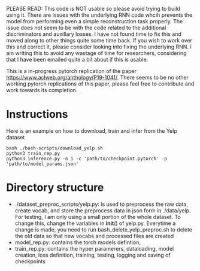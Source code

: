 PLEASE READ:
This code is NOT usable so please avoid trying to build using it. There are issues with the underlying RNN code whcih prevents the model from performing even a simple reconstruction task properly. The issue does not seem to be with the code related to the additional discriminators and auxillary losses. I have not found time to fix this and moved along to other things quite some time back. If you wish to work over this and correct it, please consider looking into fixing the underlying RNN. I am writing this to avoid any wastage of time for researchers, considering that I have been emailed quite a bit about if this is usable.


This is a in-progress pytorch replication of the paper https://www.aclweb.org/anthology/P19-1041/. There seems to be no other working pytorch replications of this paper, please feel free to contribute and work towards its completion.
  

# Instructions
Here is an example on how to download, train and infer from the Yelp dataset

    bash ./bash-scripts/download_yelp.sh
    python3 train_rep.py
    python3 inference.py -n 1 -c 'path/to/checkpoint.pytorch' -p 'path/to/model_params.json'

# Directory structure

 - ./dataset_preproc_scripts/yelp.py: is used to preprocess the raw data, create vocab, and store the preprocess data in json form in ./data/yelp. For testing, I am only using a small portion of the whole dataset. To change this, change the variables in __init__() of yelp.py. Everytime a change is made, you need to run bash_delete_yelp_preproc.sh to delete the old data so that new vocabs and processed files are created
 - model_rep.py: contains the torch models defintion,
 - train_rep.py: contains the hyper paramerers, dataloading, model creation, loss definition, training, testing, logging and saving of checkpoints


    
